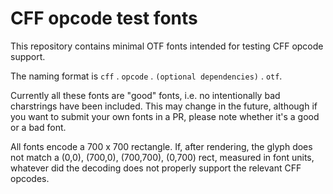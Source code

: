 # CFF opcode test fonts

This repository contains minimal OTF fonts intended for testing CFF opcode support.

The naming format is `cff` . `opcode` . `(optional dependencies)` . `otf`.

Currently all these fonts are "good" fonts, i.e. no intentionally bad charstrings
have been included. This may change in the future, although if you want to submit
your own fonts in a PR, please note whether it's a good or a bad font.

All fonts encode a 700 x 700  rectangle. If, after rendering, the glyph does not
match a (0,0), (700,0), (700,700), (0,700) rect, measured in font units, whatever
did the decoding does not properly support the relevant CFF opcodes.
